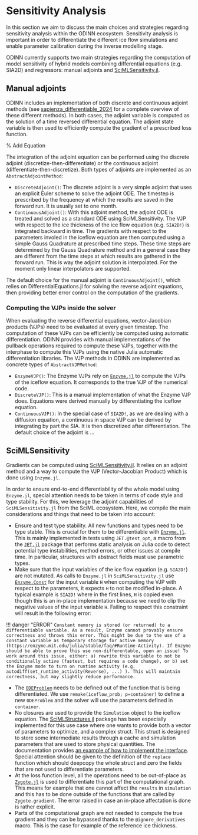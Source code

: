 # Sensitivity Analysis

In this section we aim to discuss the main choices and strategies regarding sensitivity analysis within the ODINN ecosystem.
Sensitivity analysis is important in order to differentiate the different ice flow simulations and enable parameter calibration during the inverse modelling stage.

ODINN currently supports two main strategies regarding the computation of model sensitivity of hybrid models combining differential equations (e.g. SIA2D) and regressors: manual adjoints and [SciMLSensitivity.jl](https://docs.sciml.ai/SciMLSensitivity/).

## Manual adjoints

ODINN includes an implementation of both discrete and continuous adjoint methods (see [sapienza_differentiable_2024](@cite) for a complete overview of these different methods).
In both cases, the adjoint variable is computed as the solution of a time reversed differential equation.
The adjoint state variable is then used to efficiently compute the gradient of a prescribed loss function.


% Add Equation


The integration of the adjoint equation can be performed using the discrete adjoint (discretize-then-differentiate) or the continuous adjoint (differentiate-then-discretize).
Both types of adjoints are implemented as an `AbstractAdjointMethod`:
- `DiscreteAdjoint()`: The discrete adjoint is a very simple adjoint that uses an explicit Euler scheme to solve the adjoint ODE. The timestep is prescribed by the frequency at which the results are saved in the forward run. It is usually set to one month.
- `ContinuousAdjoint()`: With this adjoint method, the adjoint ODE is treated and solved as a standard ODE using SciMLSensitivity. The VJP with respect to the ice thickness of the ice flow equation (e.g. `SIA2D!`) is integrated backward in time. The gradients with respect to the parameters involed in the iceflow equation are then computed using a simple Gauss Quadrature at prescribed time steps. These time steps are determined by the Gauss Quadrature method and in a general case they are different from the time steps at which results are gathered in the forward run. This is way the adjoint solution is interpolated. For the moment only linear interpolators are supported.

The default choice for the manual adjoint is `ContinuousAdjoint()`, which relies on DifferentialEquations.jl for solving the reverse adjoint equations, then
providing better error control on the computation of the gradients.

### Computing the VJPs inside the solver

When evaluating the reverse differential equations, vector-Jacobian products (VJPs) need to be evaluated at every given timestep.
The computation of these VJPs can be efficiently be computed using automatic differentiation.
ODINN provides with manual implementations of the pullback operations required to compute these VJPs, together with the interphase to
compute this VJPs using the native Julia automatic differentiation libraries.
The VJP methods in ODINN are implemented as concrete types of `AbstractVJPMethod`:
- `EnzymeVJP()`: The Enzyme VJPs rely on [`Enzyme.jl`](https://enzymead.github.io/Enzyme.jl/) to compute the VJPs of the iceflow equation. It corresponds to the true VJP of the numerical code.
- `DiscreteVJP()`: This is a manual implementation of what the Enzyme VJP does. Equations were derived manually by differentiating the iceflow equation.
- `ContinuousVJP()`: In the special case of `SIA2D!`, as we are dealing with a diffusion equation, a continuous in space VJP can be derived by integrating by part the SIA. It is then discretized after differentiation.
The default choice of the adjoint is ... 


## SciMLSensitivity

Gradients can be computed using [SciMLSensitivity.jl](https://docs.sciml.ai/SciMLSensitivity/). It relies on an adjoint method and a way to compute the VJP (Vector-Jacobian Product) which is done using `Enzyme.jl`.

In order to ensure end-to-end differentiability of the whole model using `Enzyme.jl`, special attention needs to be taken in terms of code style and type stability. For this, we leverage the adjoint capabilities of `SciMLSensitivity.jl` from the SciML ecosystem. Here, we compile the main considerations and things that need to be taken into account:

- Ensure and test type stability. All new functions and types need to be type stable. This is crucial for them to be differentiable with [`Enzyme.jl`](https://enzymead.github.io/Enzyme.jl/stable/). This is mainly implemented in tests using `JET.@test_opt`, a macro from the [`JET.jl`](https://aviatesk.github.io/JET.jl/stable/) package that performs static analysis on Julia code to detect potential type instabilities, method errors, or other issues at compile time. In particular, structures with abstract fields must use parametric types.
- Make sure that the input variables of the ice flow equation (e.g. `SIA2D!`) are not mutated. As calls to `Enzyme.jl` in `SciMLSensitivity.jl` use [`Enzyme.Const`](https://enzymead.github.io/Enzyme.jl/stable/api/#EnzymeCore.Const) for the input variable `H` when computing the VJP with respect to the parameters, it expects `H` to not be modified in-place. A typical example is `SIA2D!` where in the first lines, `H` is copied even though this is an in-place implementation because we need to clip the negative values of the input variable `H`. Failing to respect this constraint will result in the following error:

!!! danger "ERROR"
    ```
    Constant memory is stored (or returned) to a differentiable variable.
    As a result, Enzyme cannot provably ensure correctness and throws this error.
    This might be due to the use of a constant variable as temporary storage for active memory (https://enzyme.mit.edu/julia/stable/faq/#Runtime-Activity).
    If Enzyme should be able to prove this use non-differentable, open an issue!
    To work around this issue, either:
        a) rewrite this variable to not be conditionally active (fastest, but requires a code change), or
        b) set the Enzyme mode to turn on runtime activity (e.g. autodiff(set_runtime_activity(Reverse), ...) ). This will maintain correctness, but may slightly reduce performance.
    ```

- The [`ODEProblem`](https://docs.sciml.ai/DiffEqDocs/stable/types/ode_types/) needs to be defined out of the function that is being differentiated. We use `remake(iceflow_prob; p=container)` to define a new `ODEProblem` and the solver will use the parameters defined in `container`.
- No closures are used to provide the `Simulation` object to the iceflow equation. The [SciMLStructures.jl](https://github.com/SciML/SciMLStructures.jl) package has been especially implemented for this use case where one wants to provide both a vector of parameters to optimize, and a complex struct. This struct is designed to store some intermediate results through a cache and simulation parameters that are used to store physical quantities. The documentation provides [an example of how to implement the interface](https://sciml.github.io/SciMLStructures.jl/stable/example/). Special attention should be given to the definition of the `replace` function which should deepcopy the whole struct and zero the fields that are not used to differentiate parameters.
- At the loss function level, all the operations need to be out-of-place as [`Zygote.jl`](https://fluxml.ai/Zygote.jl/stable/) is used to differentiate this part of the computational graph. This means for example that one cannot affect the `results` in `simulation` and this has to be done outside of the functions that are called by `Zygote.gradient`. The error raised in case an in-place affectation is done is rather explicit.
- Parts of the computational graph are not needed to compute the true gradient and they can be bypassed thanks to the `@ignore_derivatives` macro. This is the case for example of the reference ice thickness.
